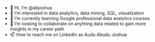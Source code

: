 - 👋 Hi, I’m @abjoshua
- 👀 I’m interested in data analytics, data mining, SQL, visualization 
- 🌱 I’m currently learning Google professional data analytics courses
- 💞️ I’m looking to collaborate on anything data related to gain more insights in my career path
- 📫 How to reach me on LinkedIn as Audu Abudu Joshua

<!---
abjoshua/abjoshua is a ✨ special ✨ repository because its `README.md` (this file) appears on your GitHub profile.
You can click the Preview link to take a look at your changes.
--->
